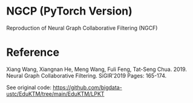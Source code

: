 # NGCP (PyTorch Version)
Reproduction of Neural Graph Collaborative Filtering (NGCF)

# Reference
Xiang Wang, Xiangnan He, Meng Wang, Fuli Feng, Tat-Seng Chua. 2019. Neural Graph Collaborative Filtering. SiGIR'2019 Pages: 165-174.

See original code: https://github.com/bigdata-ustc/EduKTM/tree/main/EduKTM/LPKT

